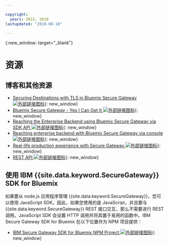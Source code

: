 ```yaml
---

copyright:
  years: 2015, 2018
lastupdated: "2018-08-10"

---
```

{:new_window: target="_blank"}

# 资源

## 博客和其他资源

- [Securing Destinations with TLS in Bluemix Secure Gateway ![外部链接图标](../../icons/launch-glyph.svg "外部链接图标")](https://developer.ibm.com/bluemix/2015/04/17/securing-destinations-tls-bluemix-secure-gateway/){: new_window}
- [Bluemix Secure Gateway - Yes I Can Get It ![外部链接图标](../../icons/launch-glyph.svg "外部链接图标")](https://developer.ibm.com/bluemix/2015/03/27/bluemix-secure-gateway-yes-can-get/){: new_window}
- [Reaching the Enterprise Backend using Bluemix Secure Gateway via SDK API ![外部链接图标](../../icons/launch-glyph.svg "外部链接图标")](https://developer.ibm.com/bluemix/2015/04/07/reaching-enterprise-backend-bluemix-secure-gateway-via-sdk-api/){: new_window}
- [Reaching enterprise backend with Bluemix Secure Gateway via console ![外部链接图标](../../icons/launch-glyph.svg "外部链接图标")](https://developer.ibm.com/bluemix/2015/04/01/reaching-enterprise-backend-bluemix-secure-gateway/){: new_window}
- [Real-life production experience with Secure Gateway ![外部链接图标](../../icons/launch-glyph.svg "外部链接图标")](https://www.ibm.com/blogs/bluemix/2015/11/secure-gateway-in-production-part1/){: new_window}
- [REST API ![外部链接图标](../../icons/launch-glyph.svg "外部链接图标")](https://new-console.ng.bluemix.net/apidocs/25){: new_window}


## 使用 IBM {{site.data.keyword.SecureGateway}} SDK for Bluemix
如果要从 node.js 应用程序管理 {{site.data.keyword.SecureGateway}}，您可以使用 JavaScript SDK。因此，如果您使用的是 JavaScript，并且要与 {{site.data.keyword.SecureGateway}} REST 接口交互，那么不需要进行 REST 调用。JavaScript SDK 会设置 HTTP 调用并将其置于易用的函数中。IBM Secure Gateway SDK for Bluemix 在以下位置作为 NPM 项目提供：

- [IBM Secure Gateway SDK for Bluemix NPM Project ![外部链接图标](../../icons/launch-glyph.svg "外部链接图标")](https://www.npmjs.com/package/bluemix-secure-gateway){: new_window}
